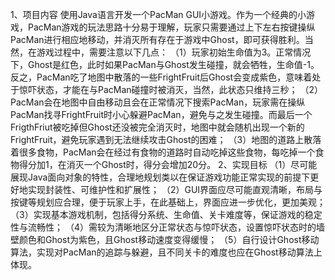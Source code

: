 1、项目内容
使用Java语言开发一个PacMan GUI小游戏。作为一个经典的小游戏，PacMan游戏的玩法思路十分易于理解，玩家只需要通过上下左右按键操纵PacMan进行相应地移动，并消灭所有存在于游戏中Ghost，即可获得胜利。当然，在游戏过程中，需要注意以下几点：
（1）玩家初始生命值为3。正常情况下，Ghost是红色，此时如果PacMan与Ghost发生碰撞，就会牺牲，生命值-1。反之，PacMan吃了地图中散落的一些FrightFruit后Ghost会变成紫色，意味着处于惊吓状态，才能在与PacMan碰撞时被消灭，当然，此状态只维持三秒；
（2）PacMan会在地图中自由移动且会在正常情况下搜索PacMan，玩家需在操纵PacMan找寻FrightFruit时小心躲避PacMan，避免与之发生碰撞。而最后一个FrigthFriut被吃掉但Ghost还没被完全消灭时，地图中就会随机出现一个新的FrightFruit，避免玩家遇到无法继续攻击Ghost的困难；
（3）地图的道路上散落着很多食物，PacMan会在经过有食物的道路时自动吃掉这些食物，每吃掉一个食物得分加1，在消灭一个Ghost时，得分会增加20分。
2、实现目标
（1）尽可能展现Java面向对象的特性，合理地规划类以在保证游戏功能正常实现的前提下更好地实现封装性、可维护性和扩展性；
（2）GUI界面应尽可能直观清晰，布局与按键等规划应合理，便于玩家上手，在此基础上，界面应进一步优化，更加美观；
（3）实现基本游戏机制，包括得分系统、生命值、关卡难度等，保证游戏的稳定性与流畅性；
（4）需较为清晰地区分正常状态与惊吓状态，设置惊吓状态时的墙壁颜色和Ghost为紫色，且Ghost移动速度变得缓慢；
（5）自行设计Ghost移动算法，实现对PacMan的追踪与躲避，且不同关卡的难度也应在Ghost移动算法上体现。
